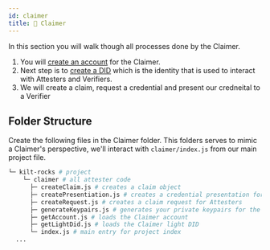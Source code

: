```yaml
---
id: claimer
title: 👤 Claimer
---
```


In this section you will walk though all processes done by the <span class="label-role claimer">Claimer</span>.

1. You will [create an account](./account) for the <span class="label-role claimer">Claimer</span>.
2. Next step is to [create a DID](./did) which is the identity that is used to interact with <span class="label-role attester">Attesters</span> and <span class="label-role verifier">Verifiers</span>.
3. We will create a claim, request a credential and present our credneital to a <span class="label-role verifier">Verifier</span>

## Folder Structure

Create the following files in the <span class="label-role claimer">Claimer</span> folder.
This folders serves to mimic a <span class="label-role claimer">Claimer</span>'s perspective,
we'll interact with `claimer/index.js` from our main project file.

```bash
└─ kilt-rocks # project
    └─ claimer # all attester code
      ├─ createClaim.js # creates a claim object
      ├─ createPresentiation.js # creates a credential presentation for Verifiers
      ├─ createRequest.js # creates a claim request for Attesters
      ├─ generateKeypairs.js # generates your private keypairs for the light DID
      ├─ getAccount.js # loads the Claimer account
      ├─ getLightDid.js # loads the Claimer light DID
      └─ index.js # main entry for project index
  ...
```
